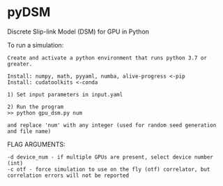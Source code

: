 # pyDSM

Discrete Slip-link Model (DSM) for GPU in Python

To run a simulation:
```
Create and activate a python environment that runs python 3.7 or greater.

Install: numpy, math, pyyaml, numba, alive-progress <-pip
Install: cudatoolkits <-conda

1) Set input parameters in input.yaml

2) Run the program
>> python gpu_dsm.py num

and replace 'num' with any integer (used for random seed generation and file name)
```

FLAG ARGUMENTS:

```
-d device_num - if multiple GPUs are present, select device number (int)
-c otf - force simulation to use on the fly (otf) correlator, but correlation errors will not be reported
```
